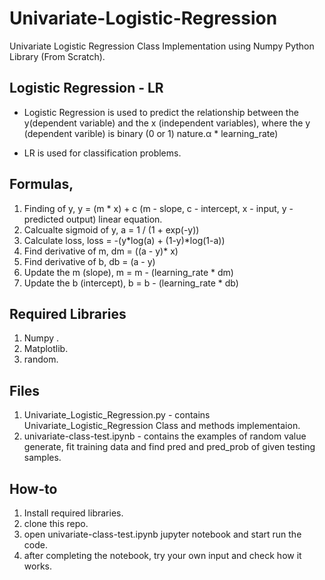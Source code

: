 # Univariate-Logistic-Regression
Univariate Logistic Regression Class Implementation using Numpy Python Library (From Scratch).

## Logistic Regression - LR

  * Logistic Regression is used to predict the relationship between the y(dependent variable) and the x (independent variables), where the y (dependent varible) is binary (0 or 1) nature.α * learning_rate)
  
  * LR is used for classification problems.

## Formulas,

  1. Finding of y, y = (m * x) + c (m - slope, c - intercept, x - input, y - predicted output) linear equation.
  2. Calcualte sigmoid of y, a = 1 / (1 + exp(-y))
  3. Calculate loss, loss = -(y*log(a) + (1-y)*log(1-a))
  4. Find derivative of m, dm = ((a - y)* x)
  5. Find derivative of b, db = (a - y)
  6. Update the m (slope), m = m - (learning_rate * dm)
  7. Update the b (intercept), b = b - (learning_rate * db)

## Required Libraries

  1. Numpy .
  2. Matplotlib.
  3. random.
  
## Files

  1. Univariate_Logistic_Regression.py - contains Univariate_Logistic_Regression Class and methods implementaion.
  2. univariate-class-test.ipynb - contains the examples of random value generate, fit training data and find pred and pred_prob of given testing samples.

## How-to

 1. Install required libraries.
 2. clone this repo.
 3. open univariate-class-test.ipynb jupyter notebook and start run the code.
 4. after completing the notebook, try your own input and check how it works.
